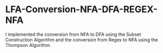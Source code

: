 # LFA-Conversion-NFA-DFA-REGEX-NFA

I implemented the conversion from NFA to DFA using the Subset Construction Algorithm and the conversion from Regex to NFA using the Thompson Algorithm.
